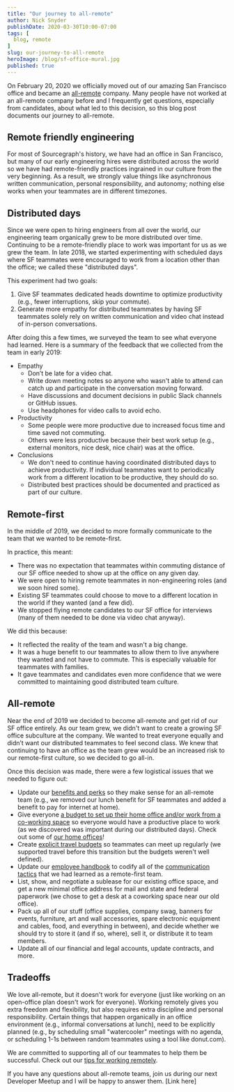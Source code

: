 ```yaml
---
title: "Our journey to all-remote"
author: Nick Snyder
publishDate: 2020-03-30T10:00-07:00
tags: [
  blog, remote
]
slug: our-journey-to-all-remote
heroImage: /blog/sf-office-mural.jpg
published: true
---
```


On February 20, 2020 we officially moved out of our amazing San Francisco office and became an [all-remote](https://about.sourcegraph.com/company/remote) company. Many people have not worked at an all-remote company before and I frequently get questions, especially from candidates, about what led to this decision, so this blog post documents our journey to all-remote.

## Remote friendly engineering

For most of Sourcegraph's history, we have had an office in San Francisco, but many of our early engineering hires were distributed across the world so we have had remote-friendly practices ingrained in our culture from the very beginning. As a result, we strongly value things like asynchronous written communication, personal responsibility, and autonomy; nothing else works when your teammates are in different timezones.

## Distributed days

Since we were open to hiring engineers from all over the world, our engineering team organically grew to be more distributed over time. Continuing to be a remote-friendly place to work was important for us as we grew the team. In late 2018, we started experimenting with scheduled days where SF teammates were encouraged to work from a location other than the office; we called these "distributed days".

This experiment had two goals:

1. Give SF teammates dedicated heads downtime to optimize productivity (e.g., fewer interruptions, skip your commute).
2. Generate more empathy for distributed teammates by having SF teammates solely rely on written communication and video chat instead of in-person conversations.

After doing this a few times, we surveyed the team to see what everyone had learned. Here is a summary of the feedback that we collected from the team in early 2019:

- Empathy
    - Don’t be late for a video chat.
    - Write down meeting notes so anyone who wasn't able to attend can catch up and participate in the conversation moving forward.
    - Have discussions and document decisions in public Slack channels or GitHub issues.
    - Use headphones for video calls to avoid echo.
- Productivity
    - Some people were more productive due to increased focus time and time saved not commuting.
    - Others were less productive because their best work setup (e.g., external monitors, nice desk, nice chair) was at the office.
- Conclusions
    - We don't need to continue having coordinated distributed days to achieve productivity. If individual teammates want to periodically work from a different location to be productive, they should do so.
    - Distributed best practices should be documented and practiced as part of our culture.

## Remote-first

In the middle of 2019, we decided to more formally communicate to the team that we wanted to be remote-first.

In practice, this meant:

- There was no expectation that teammates within commuting distance of our SF office needed to show up at the office on any given day.
- We were open to hiring remote teammates in non-engineering roles (and we soon hired some).
- Existing SF teammates could choose to move to a different location in the world if they wanted (and a few did).
- We stopped flying remote candidates to our SF office for interviews (many of them needed to be done via video chat anyway).

We did this because:

- It reflected the reality of the team and wasn't a big change.
- It was a huge benefit to our teammates to allow them to live anywhere they wanted and not have to commute. This is especially valuable for teammates with families.
- It gave teammates and candidates even more confidence that we were committed to maintaining good distributed team culture.

## All-remote

Near the end of 2019 we decided to become all-remote and get rid of our SF office entirely. As our team grew, we didn't want to create a growing SF office subculture at the company. We wanted to treat everyone equally and didn’t want our distributed teammates to feel second class. We knew that continuing to have an office as the team grew would be an increased risk to our remote-first culture, so we decided to go all-in.

Once this decision was made, there were a few logistical issues that we needed to figure out:

- Update our [benefits and perks](https://about.sourcegraph.com/handbook/people-ops/benefits-and-perks) so they make sense for an all-remote team (e.g., we removed our lunch benefit for SF teammates and added a benefit to pay for internet at home).
- Give everyone [a budget to set up their home office and/or work from a co-working space](https://about.sourcegraph.com/handbook/people-ops/spending-company-money) so everyone would have a productive place to work (as we discovered was important during our distributed days). Check out some of [our home offices](https://about.sourcegraph.com/blog/home-offices-of-sourcegraph)!
- Create [explicit travel budgets](https://about.sourcegraph.com/handbook/people-ops/travel) so teammates can meet up regularly (we supported travel before this transition but the budgets weren't well defined).
- Update our [employee handbook](https://about.sourcegraph.com/handbook) to codify all of the [communication tactics](https://about.sourcegraph.com/handbook/communication) that we had learned as a remote-first team.
- List, show, and negotiate a sublease for our existing office space, and get a new minimal office address for mail and state and federal paperwork (we chose to get a desk at a coworking space near our old office).
- Pack up all of our stuff (office supplies, company swag, banners for events, furniture, art and wall accessories, spare electronic equipment and cables, food, and everything in between), and decide whether we should try to store it (and if so, where), sell it, or distribute it to team members.
- Update all of our financial and legal accounts, update contracts, and more.

## Tradeoffs

We love all-remote, but it doesn't work for everyone (just like working on an open-office plan doesn't work for everyone). Working remotely gives you extra freedom and flexibility, but also requires extra discipline and personal responsibility. Certain things that happen organically in an office environment (e.g., informal conversations at lunch), need to be explicitly planned (e.g., by scheduling small "watercooler" meetings with no agenda, or scheduling 1-1s between random teammates using a tool like donut.com).

We are committed to supporting all of our teammates to help them be successful. Check out our [tips for working remotely](https://about.sourcegraph.com/company/remote/tips).

If you have any questions about all-remote teams, join us during our next Developer Meetup and I will be happy to answer them. [Link here]
